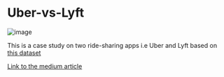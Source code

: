 # Uber-vs-Lyft

![image](https://images.unsplash.com/photo-1524669942788-b616ad1c4a13?ixlib=rb-1.2.1&ixid=eyJhcHBfaWQiOjEyMDd9&auto=format&fit=crop&w=1050&q=80)

This is a case study on two ride-sharing apps i.e Uber and Lyft based on [this dataset](https://www.kaggle.com/ravi72munde/uber-lyft-cab-prices)

[Link to the medium article](https://medium.com/@parthshukla285/case-study-uber-vs-lyft-a62769000d7d)